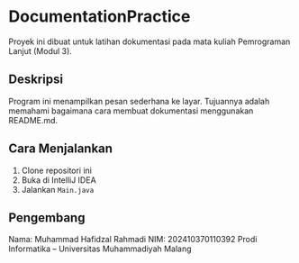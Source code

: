 
# DocumentationPractice

Proyek ini dibuat untuk latihan dokumentasi pada mata kuliah Pemrograman Lanjut (Modul 3).

## Deskripsi
Program ini menampilkan pesan sederhana ke layar. Tujuannya adalah memahami bagaimana cara membuat dokumentasi menggunakan README.md.

## Cara Menjalankan
1. Clone repositori ini
2. Buka di IntelliJ IDEA
3. Jalankan `Main.java`

## Pengembang
Nama: Muhammad Hafidzal Rahmadi
NIM: 202410370110392
Prodi Informatika – Universitas Muhammadiyah Malang
